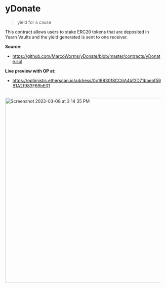 # yDonate

> yield for a cause

This contract allows users to stake ERC20 tokens that are deposited in Yearn Vaults and the yield generated is sent to one receiver.

**Source:**
- https://github.com/MarcoWorms/yDonate/blob/master/contracts/yDonate.sol  

**Live preview with OP at:**
- https://optimistic.etherscan.io/address/0x18830f8CC6A4bf2D71baeaf59B1A2f983F69bE01


<br />
<img width="600" alt="Screenshot 2023-03-08 at 3 14 35 PM" src="https://user-images.githubusercontent.com/7863230/223863349-b0933b9d-fe52-40bf-bcbf-136a10150e2b.png">
